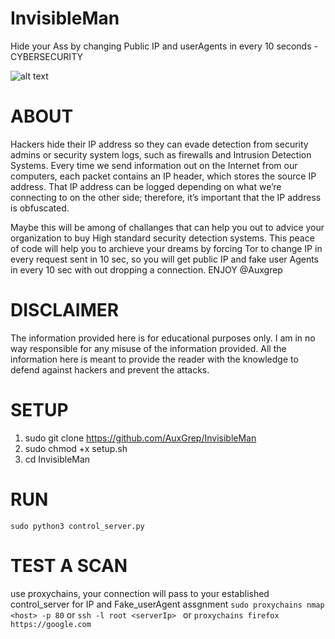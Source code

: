 # InvisibleMan
Hide your Ass by changing Public IP and userAgents in every 10 seconds - CYBERSECURITY

![alt text](https://cdn.discordapp.com/attachments/951192813477965856/1076749500107989082/pic1.jpg)

# ABOUT
Hackers hide their IP address so they can evade detection from security admins or security system logs, such as firewalls and Intrusion Detection Systems. Every time we send information out on the Internet from our computers, each packet contains an IP header, which stores the source IP address. That IP address can be logged depending on what we’re connecting to on the other side; therefore, it’s important that the IP address is obfuscated.

Maybe this will be among of challanges that can help you out to advice your organization to buy High standard security detection systems.
This peace of code will help you to archieve your dreams by forcing Tor to change IP in every request sent in 10 sec, so you will get public IP and fake user Agents in every 10 sec with out dropping a connection.
ENJOY
@Auxgrep

# DISCLAIMER
The information provided here is for educational purposes only. I am in no way responsible for any misuse of the information provided. All the information here is meant to provide the reader with the knowledge to defend against hackers and prevent the attacks.

# SETUP
1. sudo git clone https://github.com/AuxGrep/InvisibleMan
2. sudo chmod +x setup.sh
3. cd InvisibleMan

# RUN
```sudo python3 control_server.py ```

# TEST A SCAN 
use proxychains, your connection will pass to your established control_server for IP and Fake_userAgent assgnment
``` sudo proxychains nmap <host> -p 80 ``` or ```ssh -l root <serverIp> ``` or ```proxychains firefox https://google.com ``` 
